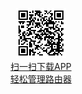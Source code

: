 

<p style="text-align:center">
   <a href="http://melogin.cn/" title="《 扫一扫下载APP
轻松管理路由器》">
   <img src="https://github.com/taoste/Hello-World/blob/master/github/melogin.cn/QRcode_me.png?raw=true" /> <br/>
     扫一扫下载APP <br/>
轻松管理路由器
   </a>
  </p>
  
